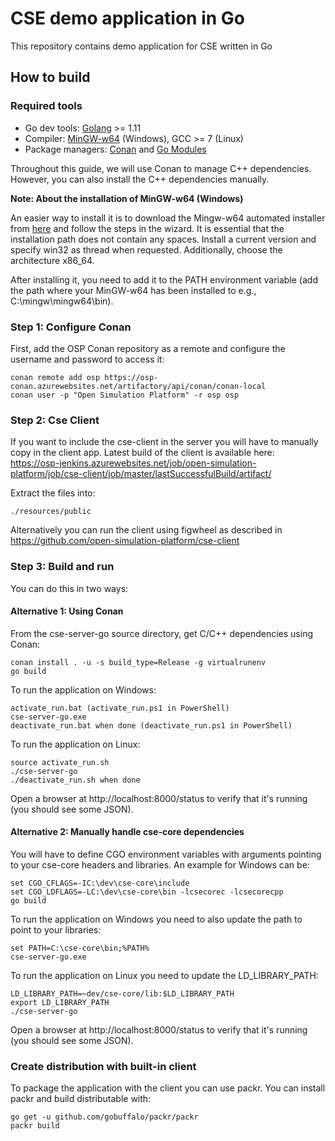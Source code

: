 CSE demo application in Go
==========================

 This repository contains demo application for CSE written in Go


How to build
------------

### Required tools
  * Go dev tools: [Golang](https://golang.org/dl/) >= 1.11
  * Compiler: [MinGW-w64](https://sourceforge.net/projects/mingw-w64/?source=typ_redirect) (Windows), GCC >= 7 (Linux)
  * Package managers: [Conan](https://conan.io/) and [Go Modules](https://github.com/golang/go/wiki/Modules)

Throughout this guide, we will use Conan to manage C++ dependencies. However, you can also install the C++ dependencies manually.

**Note: About the installation of MinGW-w64 (Windows)**

An easier way to install it is to download the Mingw-w64 automated installer from 
[here](https://sourceforge.net/projects/mingw-w64/files/Toolchains%20targetting%20Win32/Personal%20Builds/mingw-builds/installer/mingw-w64-install.exe/download) 
and follow the steps in the wizard. It is essential that the installation path does not contain any spaces. 
Install a current version and specify win32 as thread when requested. Additionally, choose the architecture x86_64.
  
After installing it, you need to add it to the PATH environment variable (add the path where
your MinGW-w64 has been installed to e.g., C:\mingw\mingw64\bin). 

### Step 1: Configure Conan

First, add the OSP Conan repository as a remote and configure the username and
password to access it:

    conan remote add osp https://osp-conan.azurewebsites.net/artifactory/api/conan/conan-local
    conan user -p "Open Simulation Platform" -r osp osp

### Step 2: Cse Client

If you want to include the cse-client in the server you will have to manually copy in the client app. Latest build of
the client is available here: https://osp-jenkins.azurewebsites.net/job/open-simulation-platform/job/cse-client/job/master/lastSuccessfulBuild/artifact/

Extract the files into:

    ./resources/public

Alternatively you can run the client using figwheel as described in https://github.com/open-simulation-platform/cse-client

### Step 3: Build and run

You can do this in two ways:

#### Alternative 1: Using Conan

From the cse-server-go source directory, get C/C++ dependencies using Conan:

    conan install . -u -s build_type=Release -g virtualrunenv
    go build

To run the application on Windows:

    activate_run.bat (activate_run.ps1 in PowerShell)
    cse-server-go.exe
    deactivate_run.bat when done (deactivate_run.ps1 in PowerShell)

To run the application on Linux:

    source activate_run.sh
    ./cse-server-go
    ./deactivate_run.sh when done

Open a browser at http://localhost:8000/status to verify that it's running (you should see some JSON).

#### Alternative 2: Manually handle cse-core dependencies

You will have to define CGO environment variables with arguments pointing to your cse-core headers and libraries. An
example for Windows can be:

    set CGO_CFLAGS=-IC:\dev\cse-core\include
    set CGO_LDFLAGS=-LC:\dev\cse-core\bin -lcsecorec -lcsecorecpp
    go build

To run the application on Windows you need to also update the path to point to your libraries:

    set PATH=C:\cse-core\bin;%PATH%
    cse-server-go.exe

To run the application on Linux you need to update the LD_LIBRARY_PATH:

    LD_LIBRARY_PATH=~dev/cse-core/lib:$LD_LIBRARY_PATH
    export LD_LIBRARY_PATH
    ./cse-server-go

Open a browser at http://localhost:8000/status to verify that it's running (you should see some JSON).

### Create distribution with built-in client

To package the application with the client you can use packr. You can install packr and build distributable with:

    go get -u github.com/gobuffalo/packr/packr
    packr build
